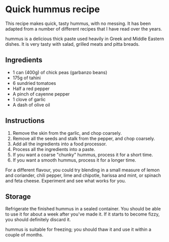 <h1>Quick hummus recipe</h1>

<p>This recipe makes quick, tasty hummus, with no messing. It has been adapted from a number of different recipes that I have read over the years.</p>

<p>hummus is a delicious thick paste used heavily in Greek and Middle Eastern dishes. It is very tasty with salad, grilled meats and pitta breads.</p>

<h2>Ingredients</h2>

<ul>
    <li>1 can (400g) of chick peas (garbanzo beans)</li>
    <li>175g of tahini</li>
    <li>6 sundried tomatoes</li>
    <li>Half a red pepper</li>
    <li>A pinch of cayenne pepper</li>
    <li>1 clove of garlic</li>
    <li>A dash of olive oil</li>
</ul>

<h2>Instructions</h2>

<ol>
    <li>Remove the skin from the garlic, and chop coarsely.</li>
    <li>Remove all the seeds and stalk from the pepper, and chop coarsely.</li>
    <li>Add all the ingredients into a food processor.</li>
    <li>Process all the ingredients into a paste.</li>
    <li>If you want a coarse "chunky" hummus, process it for a short time.</li>
    <li>If you want a smooth hummus, process it for a longer time.</li>
</ol>

<p>For a different flavour, you could try blending in a small measure of lemon and coriander, chili pepper, lime and chipotle, harissa and mint, or spinach and feta cheese. Experiment and see what works for you.</p>

<h2>Storage</h2>

<p>Refrigerate the finished hummus in a sealed container. You should be able to use it for about a week after you've made it. If it starts to become fizzy, you should definitely discard it.</p>

<p>hummus is suitable for freezing; you should thaw it and use it within a couple of months.</p>
